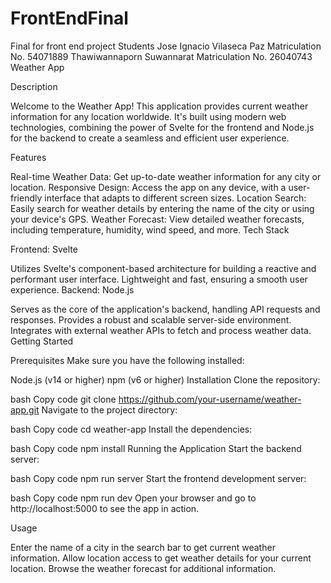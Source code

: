 # FrontEndFinal
Final for front end project 
Students
Jose Ignacio Vilaseca Paz  Matriculation No. 54071889
Thawiwannaporn Suwannarat Matriculation No. 26040743
Weather App

Description

Welcome to the Weather App! This application provides current weather information for any location worldwide. It's built using modern web technologies, combining the power of Svelte for the frontend and Node.js for the backend to create a seamless and efficient user experience.

Features

Real-time Weather Data: Get up-to-date weather information for any city or location.
Responsive Design: Access the app on any device, with a user-friendly interface that adapts to different screen sizes.
Location Search: Easily search for weather details by entering the name of the city or using your device's GPS.
Weather Forecast: View detailed weather forecasts, including temperature, humidity, wind speed, and more.
Tech Stack

Frontend: Svelte

Utilizes Svelte's component-based architecture for building a reactive and performant user interface.
Lightweight and fast, ensuring a smooth user experience.
Backend: Node.js

Serves as the core of the application's backend, handling API requests and responses.
Provides a robust and scalable server-side environment.
Integrates with external weather APIs to fetch and process weather data.
Getting Started

Prerequisites
Make sure you have the following installed:

Node.js (v14 or higher)
npm (v6 or higher)
Installation
Clone the repository:

bash
Copy code
git clone https://github.com/your-username/weather-app.git
Navigate to the project directory:

bash
Copy code
cd weather-app
Install the dependencies:

bash
Copy code
npm install
Running the Application
Start the backend server:

bash
Copy code
npm run server
Start the frontend development server:

bash
Copy code
npm run dev
Open your browser and go to http://localhost:5000 to see the app in action.

Usage

Enter the name of a city in the search bar to get current weather information.
Allow location access to get weather details for your current location.
Browse the weather forecast for additional information.

